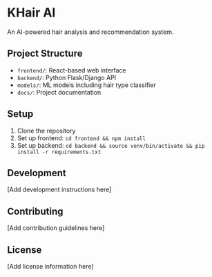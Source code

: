 # KHair AI

An AI-powered hair analysis and recommendation system.

## Project Structure

- `frontend/`: React-based web interface
- `backend/`: Python Flask/Django API
- `models/`: ML models including hair type classifier
- `docs/`: Project documentation

## Setup

1. Clone the repository
2. Set up frontend: `cd frontend && npm install`
3. Set up backend: `cd backend && source venv/bin/activate && pip install -r requirements.txt`

## Development

[Add development instructions here]

## Contributing

[Add contribution guidelines here]

## License

[Add license information here]